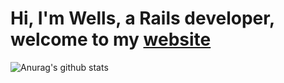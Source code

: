 # Hi, I'm Wells, a Rails developer, welcome to my [website](https://www.wells.tw)

![Anurag's github stats](https://github-readme-stats.vercel.app/api?username=jhang-jhe-wei&show_icons=true&theme=radical)
